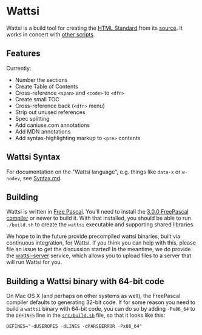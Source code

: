 # Wattsi

Wattsi is a build tool for creating the [HTML Standard](https://html.spec.whatwg.org/multipage/) from its [source](https://github.com/whatwg/html). It works in concert with [other scripts](https://github.com/whatwg/html-build).

## Features

Currently:
 * Number the sections
 * Create Table of Contents
 * Cross-reference `<span>` and `<code>` to `<dfn>`
 * Create small TOC
 * Cross-reference back (`<dfn>` menu)
 * Strip out unused references
 * Spec splitting
 * Add caniuse.com annotations
 * Add MDN annotations
 * Add syntax-highlighting markup to `<pre>` contents

## Wattsi Syntax

For documentation on the "Wattsi language", e.g. things like `data-x` or `w-nodev`, see [Syntax.md](./Syntax.md).

## Building

Wattsi is written in [Free Pascal](https://www.freepascal.org/). You'll need to install the [3.0.0 FreePascal compiler](https://www.freepascal.org/download.var) or newer to build it. With that installed, you should be able to run `./build.sh` to create the `wattsi` executable and supporting shared libraries.

We hope to in the future provide precompiled wattsi binaries, built via continuous integration, for Wattsi. If you think you can help with this, please file an issue to get the discussion started! In the meantime, we do provide the [wattsi-server](https://github.com/domenic/wattsi-server) service, which allows you to upload files to a server that will run Wattsi for you.

## Building a Wattsi binary with 64-bit code

On Mac OS X (and perhaps on other systems as well), the FreePascal compiler defaults to generating 32-bit code. If for some reason you need to build a `wattsi` binary with 64-bit code, you can do so by adding `-Px86_64` to the `DEFINES` line in the [`src/build.sh`](https://github.com/whatwg/wattsi/blob/master/src/build.sh) file, so that it looks like this:

    DEFINES="-dUSEROPES -dLINES -dPARSEERROR -Px86_64"
